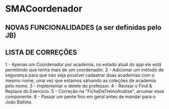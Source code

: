 # SMACoordenador
 
## NOVAS FUNCIONALIDADES (a ser definidas pelo JB)


## LISTA DE CORREÇÕES
1 - Apenas um Coordenador por academia, no estado atual do app ele está permitindo que tenha mais de um coordenador.
2 - Adicionar um método de segurança para que não seja possível cadastrar duas academias com o mesmo nome, uma vez que estamos salvando as coleções de academia pelo nome.
3 - Implementar o delete do professor.
4 - Revisar o Find & Replace do Exercício.
5 - Correção na "FichaDeTreinoAnalise", arrumar esse componente.
6 - Passar um pente fino em geral antes de mandar para o João Batista.
